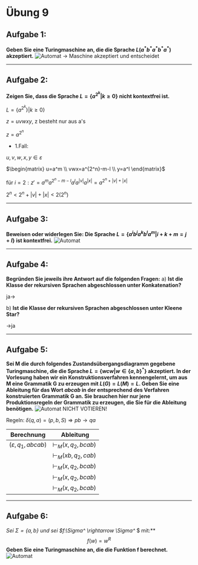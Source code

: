 # Übung 9
## Aufgabe 1:
**Geben Sie eine Turingmaschine an, die die Sprache $L(a^*b^*a^*b^*a^*)$ akzeptiert.**
![Automat](Automat1.jpg)
-> Maschine akzeptiert und entscheidet

---
## Aufgabe 2:
**Zeigen Sie, dass die Sprache $L = \{a^{2^k} | k \geq 0\}$ nicht kontextfrei ist.**

$L=\{a^{2^k}\}|k \geq 0\}$

$z=uvwxy$, z besteht nur aus a's

$z=a^{2^n}$

* 1.Fall:

 $u,v,w,x,y \in \varepsilon$

 $\begin{matrix}
u=a^m \\
vwx=a^{2^n}-m-l \\
y=a^l
\end{matrix}$

 für $i=2:z'=a^ma^{2^n-m-l}a^la^{|v|}a^{|x|}=a^{2^{n}+|v|+|x|}$

 $2^n<2^n+|v|+|x|<2(2^n)$

---
## Aufgabe 3:
**Beweisen oder widerlegen Sie: Die Sprache $L=\{a^ib^ja^kb^la^m |i+k+m= j+l\}$ ist kontextfrei.**
![Automat](Automat3.jpg)

---
## Aufgabe 4:
**Begründen Sie jeweils ihre Antwort auf die folgenden Fragen:**
a) **Ist die Klasse der rekursiven Sprachen abgeschlossen unter Konkatenation?**

ja->

b) **Ist die Klasse der rekursiven Sprachen abgeschlossen unter Kleene Star?**

->ja

---
## Aufgabe 5:
**Sei M die durch folgendes Zustandsübergangsdiagramm gegebene Turingmaschine, die die Sprache $L = \{wcw | w \in \{a,b\}^*\}$ akzeptiert. In der Vorlesung haben wir ein Konstruktionsverfahren kennengelernt, um aus M eine Grammatik G zu erzeugen mit $L(G) = L(M) = L$. Geben Sie eine Ableitung für das Wort *abcab* in der entsprechend des Verfahren konstruierten Grammatik G an. Sie brauchen hier nur jene Produktionsregeln der Grammatik zu erzeugen, die Sie für die Ableitung benötigen.**
![Automat](Automat5.png)
NICHT VOTIEREN!

Regeln:
$\delta (q,a)=(p,b,S)\Rightarrow pb \rightarrow qa$

| Berechnung | Ableitung |
| ---------- | --------- |
| $(\varepsilon, q_1,abcab)$ | $\vdash_M (x,q_2,bcab)$ | $S \Rightarrow_G \vartriangleright q_{10}\vartriangleleft$ |
|  | $\vdash_M (xb,q_2,cab)$ | $\Rightarrow_G \vartriangleright q_{10}\sqcup$
|  | $\vdash_M (x,q_2,bcab)$ |
|  | $\vdash_M (x,q_2,bcab)$ |
|  | $\vdash_M (x,q_2,bcab)$ |

---
## Aufgabe 6:
**Sei $\Sigma=\{a,b\}$ und sei $f:\Sigma^* \rightarrow \Sigma^* $ mit:**
$$f(w) = w^R$$
**Geben Sie eine Turingmaschine an, die die Funktion f berechnet.**
![Automat](Automat6.jpg)
